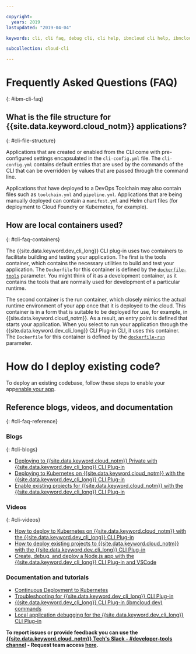 ```yaml
---

copyright:
  years: 2019
lastupdated: "2019-04-04"

keywords: cli, cli faq, debug cli, cli help, ibmcloud cli help, ibmcloud help

subcollection: cloud-cli

---
```


# Frequently Asked Questions (FAQ)
{: #ibm-cli-faq}

## What is the file structure for {{site.data.keyword.cloud_notm}} applications?
{: #cli-file-structure}

Applications that are created or enabled from the CLI come with pre-configured settings encapsulated in the `cli-config.yml` file. The `cli-config.yml` contains default entries that are used by the commands of the CLI that can be overridden by values that are passed through the command line.

Applications that have deployed to a DevOps Toolchain may also contain files such as `toolchain.yml` and `pipeline.yml`. Applications that are being manually deployed can contain a `manifest.yml` and Helm chart files (for deployment to Cloud Foundry or Kubernetes, for example).

## How are local containers used?
{: #cli-faq-containers}

The {{site.data.keyword.dev_cli_long}} CLI plug-in uses two containers to facilitate building and testing your application. The first is the tools container, which contains the necessary utilities to build and test your application. The `Dockerfile` for this container is defined by the [`dockerfile-tools`](/docs/cli/idt?topic=cloud-cli-idt-cli#command-parameters) parameter. You might think of it as a development container, as it contains the tools that are normally used for development of a particular runtime.

The second container is the run container, which closely mimics the actual runtime environment of your app once that it is deployed to the cloud. This container is in a form that is suitable to be deployed for use, for example, in {{site.data.keyword.cloud_notm}}. As a result, an entry point is defined that starts your application. When you select to run your application through the {{site.data.keyword.dev_cli_long}} CLI Plug-in CLI, it uses this container. The `Dockerfile` for this container is defined by the [`dockerfile-run`](/docs/cli/idt?topic=cloud-cli-idt-cli#run) parameter.

# How do I deploy existing code?
To deploy an existing codebase, follow these steps to enable your app[enable your app](/docs/apps?topic=creating-apps-create-deploy-app-cli#byoc-cli).

## Reference blogs, videos, and documentation
{: #cli-faq-reference}

### Blogs
{: #cli-blogs}

- [Deploying to {{site.data.keyword.cloud_notm}} Private with {{site.data.keyword.dev_cli_long}} CLI Plug-in](https://www.ibm.com/blogs/bluemix/2018/05/deploying-to-ibm-cloud-private-2-1-0-2-with-ibm-cloud-developer-tools-cli/)
- [Deploying to Kubernetes on {{site.data.keyword.cloud_notm}} with the {{site.data.keyword.dev_cli_long}} CLI Plug-in](https://www.ibm.com/blogs/bluemix/2017/09/deploying-kubernetes-ibm-cloud-ibm-cloud-developer-tools-cli/)
- [Enable existing projects for {{site.data.keyword.cloud_notm}} with the {{site.data.keyword.dev_cli_long}} CLI Plug-in](https://www.ibm.com/blogs/bluemix/2017/09/enable-existing-projects-ibm-cloud-ibm-cloud-developer-tools-cli/)

### Videos
{: #cli-videos}

- [How to deploy to Kubernetes on {{site.data.keyword.cloud_notm}} with the {{site.data.keyword.dev_cli_long}} CLI Plug-in](https://www.youtube.com/watch?v=mh_XBn_eV_8&feature=youtu.be)
- [How to deploy existing projects to {{site.data.keyword.cloud_notm}} with the {{site.data.keyword.dev_cli_long}} CLI Plug-in](https://www.youtube.com/watch?v=-NP5ZEZE1dY&feature=youtu.be)
- [Create, debug, and deploy a Node.js app with the {{site.data.keyword.dev_cli_long}} CLI Plug-in and VSCode](https://www.youtube.com/watch?v=z-ByHuI41dU&feature=youtu.be)

### Documentation and tutorials
- [Continuous Deployment to Kubernetes](/docs/tutorials?topic=solution-tutorials-continuous-deployment-to-kubernetes)
- [Troubleshooting for {{site.data.keyword.dev_cli_long}} CLI Plug-in](/docs/cli?topic=cloud-cli-troubleshoot)
- [{{site.data.keyword.dev_cli_long}} CLI Plug-in (ibmcloud dev) commands](/docs/cli/idt?topic=cloud-cli-idt-cli)
- [Local application debugging for the {{site.data.keyword.dev_cli_long}} CLI Plug-in](/docs/cli/idt?topic=cloud-cli-local-debug)

**To report issues or provide feedback you can use the [{{site.data.keyword.cloud_notm}} Tech's Slack - #developer-tools channel](https://ibm-cloud-tech.slack.com) - Request team access [here](https://slack-invite-ibm-cloud-tech.mybluemix.net/).**